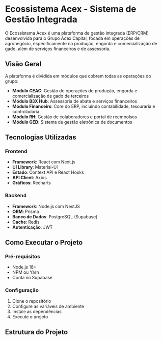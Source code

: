 # Ecossistema Acex - Sistema de Gestão Integrada

O Ecossistema Acex é uma plataforma de gestão integrada (ERP/CRM) desenvolvida para o Grupo Acex Capital, focada em operações de agronegócio, especificamente na produção, engorda e comercialização de gado, além de serviços financeiros e de assessoria.

## Visão Geral

A plataforma é dividida em módulos que cobrem todas as operações do grupo:

- **Módulo CEAC**: Gestão de operações de produção, engorda e comercialização de gado de terceiros
- **Módulo B3X Hub**: Assessoria de abate e serviços financeiros
- **Módulo Financeiro**: Core do ERP, incluindo contabilidade, tesouraria e controladoria
- **Módulo RH**: Gestão de colaboradores e portal de reembolsos
- **Módulo GED**: Sistema de gestão eletrônica de documentos

## Tecnologias Utilizadas

### Frontend
- **Framework**: React com Next.js
- **UI Library**: Material-UI
- **Estado**: Context API e React Hooks
- **API Client**: Axios
- **Gráficos**: Recharts

### Backend
- **Framework**: Node.js com NestJS
- **ORM**: Prisma
- **Banco de Dados**: PostgreSQL (Supabase)
- **Cache**: Redis
- **Autenticação**: JWT

## Como Executar o Projeto

### Pré-requisitos
- Node.js 18+
- NPM ou Yarn
- Conta no Supabase

### Configuração
1. Clone o repositório
2. Configure as variáveis de ambiente
3. Instale as dependências
4. Execute o projeto

## Estrutura do Projeto
